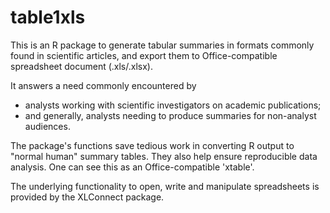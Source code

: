 table1xls
=========

This is an R package to generate tabular summaries in formats commonly found in scientific articles, and export them to Office-compatible spreadsheet document (.xls/.xlsx).

It answers a need commonly encountered by 

- analysts working with scientific investigators on academic publications;
- and generally, analysts needing to produce summaries for non-analyst audiences.

The package's functions save tedious work in converting R output to "normal human" summary tables. They also help ensure reproducible data analysis. One can see this as an Office-compatible 'xtable'.

The underlying functionality to open, write and manipulate spreadsheets is provided by the XLConnect package.

